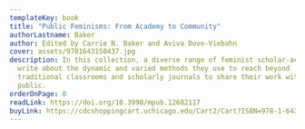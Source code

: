 ```yaml
---
templateKey: book
title: "Public Feminisms: From Academy to Community"
authorLastname: Baker
author: Edited by Carrie N. Baker and Aviva Dove-Viebahn
cover: assets/9781643150437.jpg
description: In this collection, a diverse range of feminist scholar-activists
  write about the dynamic and varied methods they use to reach beyond
  traditional classrooms and scholarly journals to share their work with the
  public.
orderOnPage: 0
readLink: https://doi.org/10.3998/mpub.12682117
buyLink: https://cdcshoppingcart.uchicago.edu/Cart2/Cart?ISBN=978-1-64315-043-7&PRESS=lever
---
```

